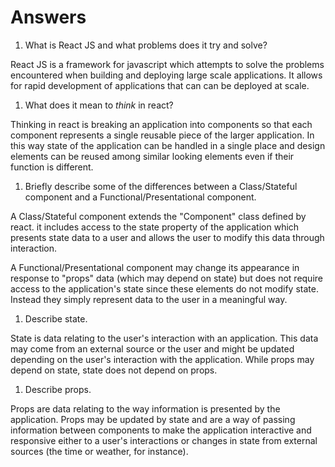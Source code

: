 # Answers

1.  What is React JS and what problems does it try and solve?

React JS is a framework for javascript which attempts to solve the problems encountered when building and deploying large scale applications. It allows for rapid development of applications that can can be deployed at scale.

1.  What does it mean to _think_ in react?

Thinking in react is breaking an application into components so that each component represents a single reusable piece of the larger application. In this way state of the application can be handled in a single place and design elements can be reused among similar looking elements even if their function is different.

1.  Briefly describe some of the differences between a Class/Stateful component and a Functional/Presentational component.

A Class/Stateful component extends the "Component" class defined by react. it includes access to the state property of the application which presents state data to a user and allows the user to modify this data through interaction. 

A Functional/Presentational component may change its appearance in response to "props" data (which may depend on state) but does not require access to the application's state since these elements do not modify state. Instead they simply represent data to the user in a meaningful way.

1.  Describe state.

State is data relating to the user's interaction with an application. This data may come from an external source or the user and might be updated depending on the user's interaction with the application. While props may depend on state, state does not depend on props.

1.  Describe props.

Props are data relating to the way information is presented by the application. Props may be updated by state and are a way of passing information between components to make the application interactive and responsive either to a user's interactions or changes in state from external sources (the time or weather, for instance).